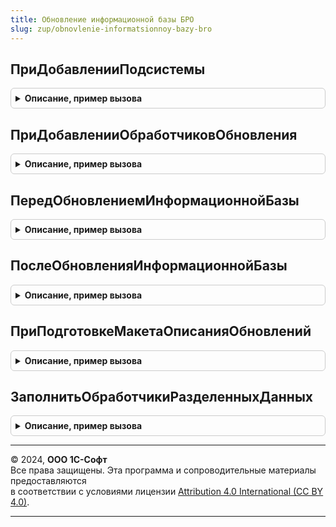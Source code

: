 ```yaml
---
title: Обновление информационной базы БРО
slug: zup/obnovlenie-informatsionnoy-bazy-bro
---
```



## ПриДобавленииПодсистемы
<details style="margin: 1em 0; padding: 0.5em; border: 1px solid #ccc; border-radius: 6px;">

<summary style="font-weight: bold; cursor: pointer;">Описание, пример вызова</summary>

```bsl

////////////////////////////////////////////////////////////////////////////////
// Объявление библиотеки.

// Описание этой же процедуры смотрите в модуле ОбновлениеИнформационнойБазыБСП.
//
Процедура ПриДобавленииПодсистемы(Описание) Экспорт
```

Пример вызова
```bsl
ОбновлениеИнформационнойБазыБРО.ПриДобавленииПодсистемы(Описание) 
```
</details>

## ПриДобавленииОбработчиковОбновления
<details style="margin: 1em 0; padding: 0.5em; border: 1px solid #ccc; border-radius: 6px;">

<summary style="font-weight: bold; cursor: pointer;">Описание, пример вызова</summary>

```bsl

////////////////////////////////////////////////////////////////////////////////
// Обработчики событий обновления информационной базы.

// Описание этой же процедуры смотрите в модуле ОбновлениеИнформационнойБазыБСП.
//
Процедура ПриДобавленииОбработчиковОбновления(Обработчики) Экспорт
```

Пример вызова
```bsl
ОбновлениеИнформационнойБазыБРО.ПриДобавленииОбработчиковОбновления(Обработчики) 
```
</details>

## ПередОбновлениемИнформационнойБазы
<details style="margin: 1em 0; padding: 0.5em; border: 1px solid #ccc; border-radius: 6px;">

<summary style="font-weight: bold; cursor: pointer;">Описание, пример вызова</summary>

```bsl

// Описание этой же процедуры смотрите в модуле ОбновлениеИнформационнойБазыБСП.
//
Процедура ПередОбновлениемИнформационнойБазы() Экспорт
```

Пример вызова
```bsl
ОбновлениеИнформационнойБазыБРО.ПередОбновлениемИнформационнойБазы() 
```
</details>

## ПослеОбновленияИнформационнойБазы
<details style="margin: 1em 0; padding: 0.5em; border: 1px solid #ccc; border-radius: 6px;">

<summary style="font-weight: bold; cursor: pointer;">Описание, пример вызова</summary>

```bsl

// Описание этой же процедуры смотрите в модуле ОбновлениеИнформационнойБазыБСП.
//
Процедура ПослеОбновленияИнформационнойБазы(Знач ПредыдущаяВерсия, Знач ТекущаяВерсия, Экспорт
```

Пример вызова
```bsl
ОбновлениеИнформационнойБазыБРО.ПослеОбновленияИнформационнойБазы(ПредыдущаяВерсия, ТекущаяВерсия, );
```
</details>

## ПриПодготовкеМакетаОписанияОбновлений
<details style="margin: 1em 0; padding: 0.5em; border: 1px solid #ccc; border-radius: 6px;">

<summary style="font-weight: bold; cursor: pointer;">Описание, пример вызова</summary>

```bsl

// Описание этой же процедуры смотрите в модуле ОбновлениеИнформационнойБазыБСП.
//
Процедура ПриПодготовкеМакетаОписанияОбновлений(Знач Макет) Экспорт
```

Пример вызова
```bsl
ОбновлениеИнформационнойБазыБРО.ПриПодготовкеМакетаОписанияОбновлений(Макет) 
```
</details>

## ЗаполнитьОбработчикиРазделенныхДанных
<details style="margin: 1em 0; padding: 0.5em; border: 1px solid #ccc; border-radius: 6px;">

<summary style="font-weight: bold; cursor: pointer;">Описание, пример вызова</summary>

```bsl

// Заполняет обработчик разделенных данных, зависимый от изменения неразделенных данных (Обработчик.Версия = "*" поддерживается).
//
// Параметры:
//   Параметры - ТаблицаЗначений, Неопределено - см. описание
//    функции НоваяТаблицаОбработчиковОбновления общего модуля
//    ОбновлениеИнформационнойБазы.
//    В случае прямого вызова (не через механизм обновления
//    версии ИБ) передается Неопределено.
//
Процедура ЗаполнитьОбработчикиРазделенныхДанных(Параметры = Неопределено) Экспорт
```

Пример вызова
```bsl
ОбновлениеИнформационнойБазыБРО.ЗаполнитьОбработчикиРазделенныхДанных(Параметры);
```
</details>

---

© 2024, **ООО 1С-Софт**  
Все права защищены. Эта программа и сопроводительные материалы предоставляются  
в соответствии с условиями лицензии [Attribution 4.0 International (CC BY 4.0)](https://creativecommons.org/licenses/by/4.0/legalcode).

---
